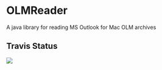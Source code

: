 # OLMReader

A java library for reading MS Outlook for Mac OLM archives

Travis Status
---------

<a href="https://travis-ci.org/teverett/OLMReader"><img src="https://api.travis-ci.org/teverett/OLMReader.png"></a>


